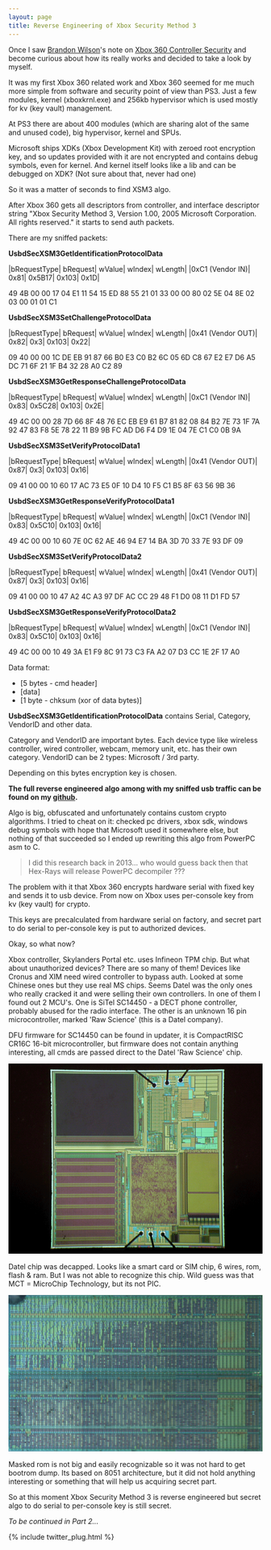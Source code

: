 ```yaml
---
layout: page
title: Reverse Engineering of Xbox Security Method 3
---
```


Once I saw [Brandon Wilson](https://twitter.com/brandonlwilson)'s note on [Xbox 360 Controller Security](http://brandonw.net/360bridge/doc.php) and become curious about how its really works and decided to take a look by myself.

It was my first Xbox 360 related work and Xbox 360 seemed for me much more simple from software and security point of view than PS3. Just a few modules, kernel (xboxkrnl.exe) and 256kb hypervisor which is used mostly for kv (key vault) management.

At PS3 there are about 400 modules (which are sharing alot of the same and unused code), big hypervisor, kernel and SPUs.

Microsoft ships XDKs (Xbox Development Kit) with zeroed root encryption key, and so updates provided with it are not encrypted and contains debug symbols, even for kernel. And kernel itself looks like a lib and can be debugged on XDK? (Not sure about that, never had one)

So it was a matter of seconds to find XSM3 algo.

After Xbox 360 gets all descriptors from controller, and interface descriptor string "Xbox Security Method 3, Version 1.00,  2005 Microsoft Corporation. All rights reserved." it starts to send auth packets.

There are my sniffed packets:

**UsbdSecXSM3GetIdentificationProtocolData**

|bRequestType|	bRequest|	wValue|	wIndex|	wLength|
|0xC1 (Vendor IN)|	0x81|	 0x5B17|	 0x103|	 0x1D|

49 4B 00 00 17 04 E1 11 54 15 ED 88 55 21 01 33 00 00 80 02 5E 04 8E 02 03 00 01 01 C1

**UsbdSecXSM3SetChallengeProtocolData**

|bRequestType|	bRequest|	wValue|	wIndex|	wLength|
|0x41 (Vendor OUT)|	0x82|	 0x3|	 0x103|	 0x22|

09 40 00 00 1C DE EB 91 87 66 B0 E3 C0 B2 6C 05 6D C8 67 E2 E7 D6 A5 DC 71 6F 21 1F B4 32 28 A0 C2 89

**UsbdSecXSM3GetResponseChallengeProtocolData**

|bRequestType|	bRequest|	wValue|	wIndex|	wLength|
|0xC1 (Vendor IN)|	0x83|	 0x5C28|	 0x103|	 0x2E|

49 4C 00 00 28 7D 66 8F 48 76 EC EB E9 61 B7 81 82 08 84 B2 7E 73 1F 7A 92 47 83 F8 5E 78 22 11 B9 9B FC AD D6 F4 D9 1E 04 7E C1 C0 0B 9A

**UsbdSecXSM3SetVerifyProtocolData1**

|bRequestType|	bRequest|	wValue|	wIndex|	wLength|
|0x41 (Vendor OUT)|	0x87|	 0x3|	 0x103|	 0x16|

09 41 00 00 10 60 17 AC 73 E5 0F 10 D4 10 F5 C1 B5 8F 63 56 9B 36

**UsbdSecXSM3GetResponseVerifyProtocolData1**

|bRequestType|	bRequest|	wValue|	wIndex|	wLength|
|0xC1 (Vendor IN)| 	0x83|	 0x5C10|	 0x103|	 0x16|

49 4C 00 00 10 60 7E 0C 62 AE 46 94 E7 14 BA 3D 70 33 7E 93 DF 09

**UsbdSecXSM3SetVerifyProtocolData2**

|bRequestType|	bRequest|	wValue|	wIndex|	wLength|
|0x41 (Vendor OUT)|	0x87|	 0x3|	 0x103|	 0x16|

09 41 00 00 10 47 A2 4C A3 97 DF AC CC 29 48 F1 D0 08 11 D1 FD 57

**UsbdSecXSM3GetResponseVerifyProtocolData2**

|bRequestType|	bRequest|	wValue|	wIndex|	wLength|
|0xC1 (Vendor IN)| 	0x83|	 0x5C10|	 0x103|	 0x16|

49 4C 00 00 10 49 3A E1 F9 8C 91 73 C3 FA A2 07 D3 CC 1E 2F 17 A0

Data format: 

- [5 bytes - cmd header] 
- [data] 
- [1 byte - chksum (xor of data bytes)]

**UsbdSecXSM3GetIdentificationProtocolData** contains Serial, Category, VendorID and other data.

Category and VendorID are important bytes. Each device type like wireless controller, wired controller, webcam, memory unit, etc. has their own category. VendorID can be 2 types: Microsoft / 3rd party.

Depending on this bytes encryption key is chosen.

**The full reverse engineered algo among with my sniffed usb traffic can be found on my [github](https://github.com/oct0xor/xbox_security_method_3).**

Algo is big, obfuscated and unfortunately contains custom crypto algorithms. I tried to cheat on it: checked pc drivers, xbox sdk, windows debug symbols with hope that Microsoft used it somewhere else, but nothing of that succeeded so I ended up rewriting this algo from PowerPC asm to C.

> I did this research back in 2013... who would guess back then that Hex-Rays will release PowerPC decompiler ???

The problem with it that Xbox 360 encrypts hardware serial with fixed key and sends it to usb device. From now on Xbox uses per-console key from kv (key vault) for crypto.

This keys are precalculated from hardware serial on factory, and secret part to do serial to per-console key is put to authorized devices.

Okay, so what now? 

Xbox controller, Skylanders Portal etc. uses Infineon TPM chip. But what about unauthorized devices? There are so many of them! Devices like Cronus and XIM need wired controller to bypass auth. Looked at some Chinese ones but they use real MS chips. Seems Datel was the only ones who really cracked it and were selling their own controllers. In one of them I found out 2 MCU's. One is SiTel SC14450 - a DECT phone controller, probably abused for the radio interface. The other is an unknown 16 pin microcontroller, marked 'Raw Science' (this is a Datel company).

DFU firmware for SC14450 can be found in updater, it is CompactRISC CR16C 16-bit microcontroller, but firmware does not contain anything interesting, all cmds are passed direct to the Datel 'Raw Science' chip.

<div align="center">
    <img src ="/assets/xsm3_2.png"/>
</div>

Datel chip was decapped. Looks like a smart card or SIM chip, 6 wires, rom, flash & ram. But I was not able to recognize this chip. Wild guess was that MCT = MicroChip Technology, but its not PIC. 

<div align="center">
    <img src ="/assets/xsm3_3.png"/>
</div>

Masked rom is not big and easily recognizable so it was not hard to get bootrom dump. Its based on 8051 architecture, but it did not hold anything interesting or something that will help us acquiring secret part.

So at this moment Xbox Security Method 3 is reverse engineered but secret algo to do serial to per-console key is still secret.

*To be continued in Part 2...*

{% include twitter_plug.html %}